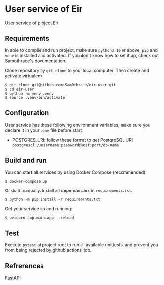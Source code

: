 # User service of Eir
User service of project Eir

## Requirements
In able to compile and run project, make sure `python3.10` or above, `pip` and `venv` is installed and activated.
If you don't know how to set it up, check out Samothrace's documentation.

Clone repository by `git clone` to your local computer. Then create and activate virtualenv:
```shell script
$ git clone git@github.com:Sam0thrace/eir-user.git
$ cd eir-user
$ python -m venv .venv
$ source .venv/bin/activate
```

## Configuration
User service has these following environment variables, make sure you declare it in your `.env` file before start:
- POSTGRES_URI: follow these format to get PostgreSQL URI `postgresql://username:password@host:port/db-name`

## Build and run
You can start all services by using Docker Compose (recommended):
```shell script
$ docker-compose up
```
Or do it manually.
Install all dependencies in `requirements.txt`:
```shell script
$ python -m pip install -r requirements.txt
```
Get your service up and running:
```shell script
$ uvicorn app.main:app --reload
```

## Test
Execute `pytest` at project root to run all available unittests, and prevent you from being rejected by github actions' job.

## Refrerences
[FastAPI](https://fastapi.tiangolo.com)
